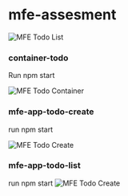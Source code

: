 # mfe-assesment
![MFE Todo List](https://i.ibb.co/mJZCdpX/image.png)

### container-todo
Run npm start

![MFE Todo Container](https://i.ibb.co/Gpm2vQD/image.png)

### mfe-app-todo-create
run npm start

![MFE Todo Create](https://i.ibb.co/xHWjfNm/image.png)

### mfe-app-todo-list
run npm start
![MFE Todo Create](https://i.ibb.co/HX3RD95/image.png)




